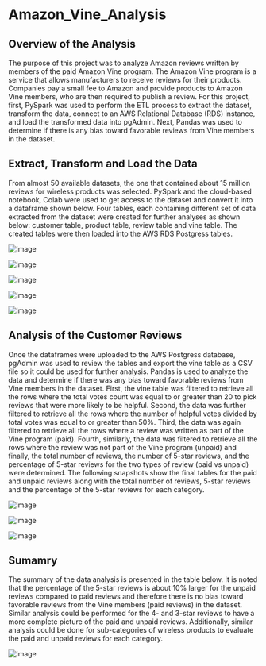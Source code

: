 # Amazon_Vine_Analysis
## Overview of the Analysis
The purpose of this project was to analyze Amazon reviews written by members of the paid Amazon Vine program. The Amazon Vine program is a service that allows manufacturers to receive reviews for their products. Companies pay a small fee to Amazon and provide products to Amazon Vine members, who are then required to publish a review.
For this project, first, PySpark was used to perform the ETL process to extract the dataset, transform the data, connect to an AWS Relational Database (RDS) instance, and load the transformed data into pgAdmin. Next, Pandas was used to determine if there is any bias toward favorable reviews from Vine members in the dataset. 

## Extract, Transform and Load the Data
From almost 50 available datasets, the one that contained about 15 million reviews for wireless products was selected. PySpark and the cloud-based notebook, Colab were used to get access to the dataset and convert it into a dataframe shown below. Four tables, each containing different set of data extracted from the dataset were created for further analyses as shown below: customer table, product table, review table and vine table. The created tables were then loaded into the AWS RDS Postgress tables.

![image](https://user-images.githubusercontent.com/103223944/182052127-bf3bec2c-611d-4409-97ef-ace596038a33.png)

![image](https://user-images.githubusercontent.com/103223944/182052186-be88d976-a7ac-44ff-8fae-83e742ef9739.png)

![image](https://user-images.githubusercontent.com/103223944/182052195-90ad2d8c-8156-4d35-97a9-04acd65c8fd9.png)

![image](https://user-images.githubusercontent.com/103223944/182052229-f68c132c-0f20-42b0-a3c4-a098afdc1173.png)

![image](https://user-images.githubusercontent.com/103223944/182052236-9ec6bc60-4808-48b1-a18a-860933aab510.png)

## Analysis of the Customer Reviews
Once the dataframes were uploaded to the AWS Postgress database, pgAdmin was used to review the tables and export the vine table as a CSV file so it could be used for further analysis. Pandas is used to analyze the data and determine if there was any bias toward favorable reviews from Vine members in the dataset. First, the vine table was filtered to retrieve all the rows where the total votes count was equal to or greater than 20 to pick reviews that were more likely to be helpful. Second, the data was further filtered to retrieve all the rows where the number of helpful votes divided by total votes was equal to or greater than 50%. Third, the data was again filtered to retrieve all the rows where a review was written as part of the Vine program (paid). Fourth, similarly, the data was filtered to retrieve all the rows where the review was not part of the Vine program (unpaid) and finally, the total number of reviews, the number of 5-star reviews, and the percentage of 5-star reviews for the two types of review (paid vs unpaid) were determined. The following snapshots show the final tables for the paid and unpaid reviews along with the total number of reviews, 5-star reviews and the percentage of the 5-star reviews for each category.

![image](https://user-images.githubusercontent.com/103223944/182052277-276466a9-74ae-4446-9f13-122c79550a00.png)

![image](https://user-images.githubusercontent.com/103223944/182052292-3ad8e01a-5e31-4eee-a677-9123f91e05a9.png)

![image](https://user-images.githubusercontent.com/103223944/182052304-8f7abe3b-46e6-43ee-a84b-4c735e620a8a.png)

## Sumamry
The summary of the data analysis is presented in the table below. It is noted that the percentage of the 5-star reviews is about 10% larger for the unpaid reviews compared to paid reviews and therefore there is no bias toward favorable reviews from the Vine members (paid reviews) in the dataset. Similar analysis could be performed for the 4- and 3-star reviews to have a more complete picture of the paid and unpaid reviews.  Additionally, similar analysis could be done for sub-categories of wireless products to evaluate the paid and unpaid reviews for each category. 

![image](https://user-images.githubusercontent.com/103223944/182052038-8c7f7236-10e5-4987-8b27-d8cab1e59a3c.png)

